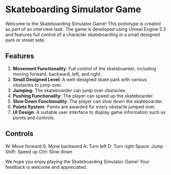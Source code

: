 # Skateboarding Simulator Game

Welcome to the Skateboarding Simulator Game! This prototype is created as part of an interview task. The game is developed using Unreal Engine 5.3 and features full control of a character skateboarding in a small designed park or street side.

## Features

1. **Movement Functionality**: Full control of the skateboarder, including moving forward, backward, left, and right.
2. **Small Designed Level**: A well-designed skate park with various obstacles to jump over.
3. **Jumping**: The skateboarder can jump over obstacles.
4. **Pushing Functionality**: The player can speed up the skateboarder.
5. **Slow Down Functionality**: The player can slow down the skateboarder.
6. **Points System**: Points are awarded for every obstacle jumped over.
7. **UI Design**: A suitable user interface to display game information such as points and controls.

## Controls
W: Move forward
S: Move backward
A: Turn left
D: Turn right
Space: Jump
Shift: Speed up
Ctrl: Slow down

We hope you enjoy playing the Skateboarding Simulator Game! Your feedback is welcome and appreciated.